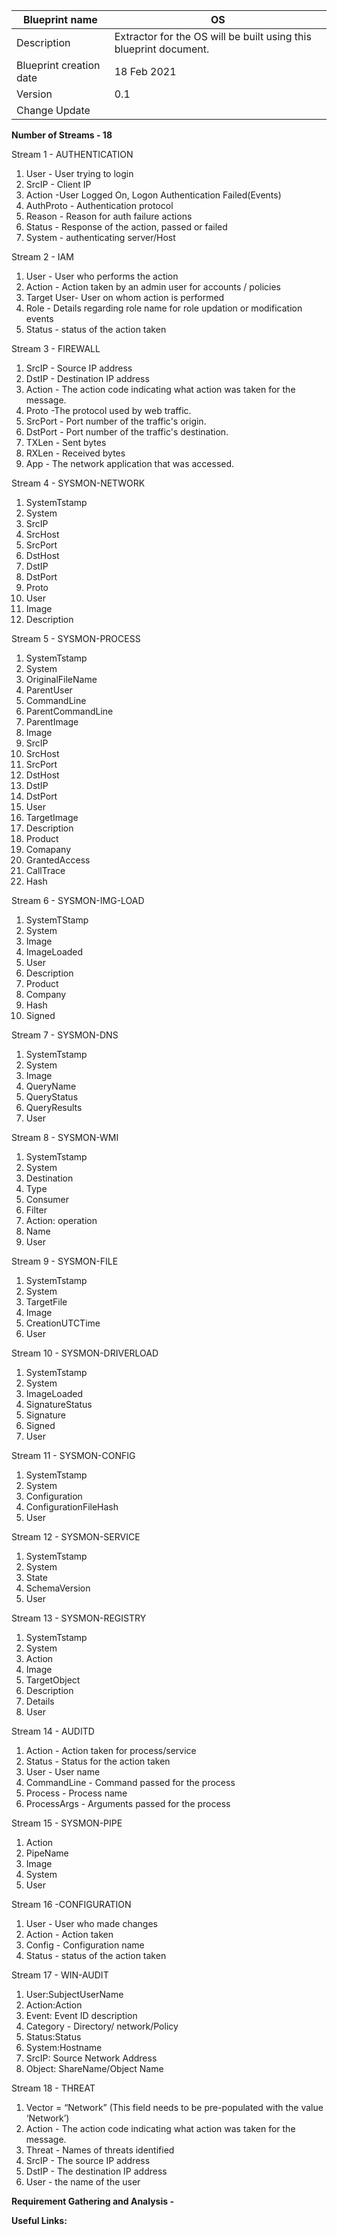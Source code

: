 | Blueprint name          | OS                                                                |
| ----------------------- | ----------------------------------------------------------------- |
| Description             | Extractor for the OS will be built using this blueprint document. |
| Blueprint creation date | 18 Feb 2021                                                       |
| Version                 | 0.1                                                                                                |
| Change Update           |                                                                              |


**Number of Streams - 18**

Stream 1 - AUTHENTICATION

1. User - User trying to login
2. SrcIP - Client IP
3. Action -User Logged On, Logon Authentication Failed(Events)
4. AuthProto - Authentication protocol
5. Reason - Reason for auth failure actions
6. Status - Response of the action, passed or failed
7. System - authenticating server/Host

Stream 2 - IAM

1. User - User who performs the action
2. Action - Action taken by an admin user for accounts / policies
3. Target User- User on whom action is performed
4. Role - Details regarding role name for role updation or modification events
5. Status - status of the action taken

Stream 3 - FIREWALL

1. SrcIP - Source IP address
2. DstIP -  Destination IP address
3. Action - The action code indicating what action was taken for the message.
4. Proto -The protocol used by web traffic.
5. SrcPort - Port number of the traffic's origin.
6. DstPort - Port number of the traffic's destination.
7. TXLen - Sent bytes
8. RXLen - Received bytes
9. App - The network application that was accessed.

Stream 4 - SYSMON-NETWORK

1. SystemTstamp
2. System
3. SrcIP
4. SrcHost
5. SrcPort
6. DstHost
7. DstIP
8. DstPort
9. Proto
10. User
11. Image
12. Description

Stream 5 - SYSMON-PROCESS

1. SystemTstamp
2. System
3. OriginalFileName
4. ParentUser
5. CommandLine
6. ParentCommandLine
7. ParentImage
8. Image
9. SrcIP
10. SrcHost
11. SrcPort
12. DstHost
13. DstIP
14. DstPort
15. User
16. TargetImage
17. Description
18. Product
19. Comapany
20. GrantedAccess
21. CallTrace
22. Hash

Stream 6 - SYSMON-IMG-LOAD

1. SystemTStamp
2. System
3. Image
4. ImageLoaded
5. User
6. Description
7. Product
8. Company
9. Hash
10. Signed

Stream 7 - SYSMON-DNS

1. SystemTstamp
2. System
3. Image
4. QueryName
5. QueryStatus
6. QueryResults
7. User

Stream 8 - SYSMON-WMI

1. SystemTstamp
2. System
3. Destination
4. Type
5. Consumer
6. Filter
7. Action: operation
8. Name
9. User

Stream 9 - SYSMON-FILE

1. SystemTstamp
2. System
3. TargetFile
4. Image
5. CreationUTCTime
6. User

Stream 10 - SYSMON-DRIVERLOAD

1. SystemTstamp
2. System
3. ImageLoaded
4. SignatureStatus
5. Signature
6. Signed
7. User

Stream 11 - SYSMON-CONFIG

1. SystemTstamp
2. System
3. Configuration
4. ConfigurationFileHash
5. User

Stream 12 - SYSMON-SERVICE

1. SystemTstamp
2. System
3. State
4. SchemaVersion
5. User

Stream 13 - SYSMON-REGISTRY

1. SystemTstamp
2. System
3. Action
4. Image
5. TargetObject
6. Description
7. Details
8. User

Stream 14 - AUDITD

1. Action - Action taken for process/service
2. Status - Status for the action taken
3. User - User name
4. CommandLine - Command passed for the process
5. Process - Process name
6. ProcessArgs - Arguments passed for the process

Stream 15 - SYSMON-PIPE

1. Action
2. PipeName
3. Image
4. System
5. User

Stream 16 -CONFIGURATION

1. User - User who made changes
2. Action - Action taken
3. Config - Configuration name
4. Status - status of the action taken

Stream 17 - WIN-AUDIT

1. User:SubjectUserName
2. Action:Action
3. Event: Event ID description
4. Category - Directory/ network/Policy
5. Status:Status
6. System:Hostname
7. SrcIP: Source Network Address
8. Object: ShareName/Object Name

Stream 18 - THREAT 

1. Vector = “Network” (This field needs to be pre-populated with the value ‘Network’)
2. Action - The action code indicating what action was taken for the message.
3. Threat - Names of threats identified
4. SrcIP - The source IP address
5. DstIP - The destination IP address
6. User - the name of the user

**Requirement Gathering and Analysis -** 

**Useful Links:**
